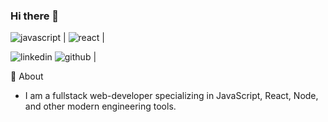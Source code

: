 ### Hi there 👋

![javascript](https://img.shields.io/badge/JavaScript-000000?style=for-the-badge&logo=JavaScript&logoColor=yellow) | ![react](https://img.shields.io/badge/React-000000?style=for-the-badge&logo=React&logoColor=lightblue) | 



![linkedin](https://img.shields.io/badge/LinkedIn-000000?style=for-the-badge&logo=LinkedIn&logoColor=blue) ![github](https://img.shields.io/badge/GitHub-000000?style=for-the-badge&logo=GitHub&logoColor=white) | 

💬 About
- I am a fullstack web-developer specializing in JavaScript, React, Node, and other modern engineering tools. 

